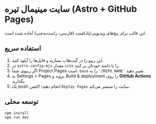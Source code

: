 # سایت مینیمال تیره (Astro + GitHub Pages)
این قالب برای پیج‌های ویدیویی/پادکست (فارسی، راست‌به‌چپ) آماده شده است.

## استفاده سریع
1) این ریپو را در گیت‌هاب بسازید و فایل‌ها را آپلود کنید.
2) در `astro.config.mjs` مقدار `site` را با دامنه خودتان پر کنید.
3) اگر ریپوی شما Project Pages است، `base` را به `'/REPO_NAME'` تغییر دهید.
4) به Settings > Pages بروید و Build & deployment را روی **GitHub Actions** بگذارید.
5) یک push انجام دهید؛ اکشن `Deploy Pages` سایت را منتشر می‌کند.

## توسعه محلی
```bash
npm install
npm run dev
```
